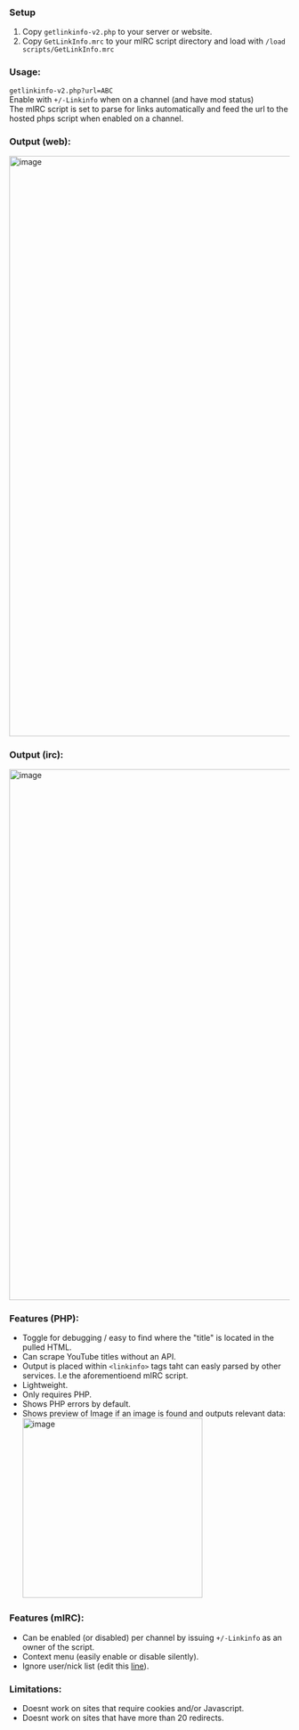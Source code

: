 ### Setup
1. Copy `getlinkinfo-v2.php` to your server or website.
2. Copy `GetLinkInfo.mrc` to your mIRC script directory and load with `/load scripts/GetLinkInfo.mrc`

### Usage:
`getlinkinfo-v2.php?url=ABC`   
Enable with `+/-Linkinfo` when on a channel (and have mod status)    
The mIRC script is set to parse for links automatically and feed the url to the hosted phps script when enabled on a channel. 

### Output (web):
<img width="1043" alt="image" src="https://github.com/Moodkiller/GetLinkInfo/assets/11341653/e4b7fb83-e75a-4dde-ac35-63e0dbec286d">

### Output (irc):
<img width="954" alt="image" src="https://github.com/Moodkiller/GetLinkInfo/assets/11341653/0574d2aa-64f8-48df-8928-bb21fed62843">

### Features (PHP):
* Toggle for debugging / easy to find where the "title" is located in the pulled HTML.
* Can scrape YouTube titles without an API.
* Output is placed within `<linkinfo>` tags taht can easly parsed by other services. I.e the aforementioend mIRC script.
* Lightweight.
* Only requires PHP.
* Shows PHP errors by default.
* Shows preview of Image if an image is found and outputs relevant data:   
   <img width="323" alt="image" src="https://github.com/Moodkiller/GetLinkInfo/assets/11341653/fb504d3c-e9a5-4505-9118-a064d4d1bee3">

### Features (mIRC):
* Can be enabled (or disabled) per channel by issuing `+/-Linkinfo` as an owner of the script.
* Context menu (easily enable or disable silently).
* Ignore user/nick list (edit this [line](https://github.com/Moodkiller/GetLinkInfo/blob/main/GetLinkInfo.mrc#L21)).

### Limitations:
* Doesnt work on sites that require cookies and/or Javascript.
* Doesnt work on sites that have more than 20 redirects.
